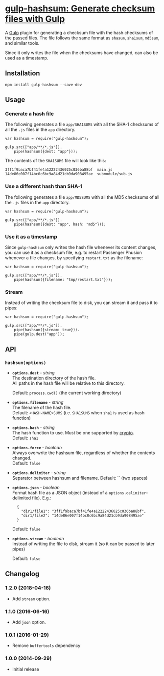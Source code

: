 # [gulp-hashsum: Generate checksum files with Gulp](https://el-tramo.be/gulp-hashsum)

A [Gulp](http://gulpjs.com/) plugin for generating a checksum file with the hash checksums of the
passed files. The file follows the same format as `shasum`, `sha1sum`, `md5sum`, and similar tools.

Since it only writes the file when the checksums have changed, can also be used as a timestamp.

## Installation

    npm install gulp-hashsum --save-dev

## Usage

### Generate a hash file

The following generates a file `app/SHA1SUMS` with all the SHA-1 checksums of all the
`.js` files in the `app` directory.

    var hashsum = require("gulp-hashsum");

    gulp.src(["app/**/*.js"]).
        pipe(hashsum({dest: "app"}));

The contents of the `SHA1SUMS` file will look like this:

    3ff1f9baca7bf41fe4a12222436025c036ba88bf  main.js
    14de86e007f14bc0c6bc9a84d21cb9da908495ae  submodule/sub.js

### Use a different hash than SHA-1

The following generates a file `app/MD5SUMS` with all the MD5 checksums of all the
`.js` files in the `app` directory.

    var hashsum = require("gulp-hashsum");

    gulp.src(["app/**/*.js"]).
        pipe(hashsum({dest: "app", hash: "md5"}));

### Use it as a timestamp

Since `gulp-hashsum` only writes the hash file whenever its content changes, you can
use it as a checksum file, e.g. to restart Passenger Phusion whenever a file changes,
by specifying `restart.txt` as the filename:

    var hashsum = require("gulp-hashsum");

    gulp.src(["app/**/*.js"]).
        pipe(hashsum({filename: "tmp/restart.txt"}));

### Stream

Instead of writing the checksum file to disk, you can stream it and pass it
to pipes:

    var hashsum = require("gulp-hashsum");

    gulp.src(["app/**/*.js"]).
        pipe(hashsum({stream: true})).
        pipe(gulp.dest("app"));

## API

### `hashsum(options)`

* **`options.dest`** - _string_  
   The destination directory of the hash file.  
   All paths in the hash file will be relative to this directory.

  Default: `process.cwd()` (the current working directory)

* **`options.filename`** - _string_  
   The filename of the hash file.  
   Default: `<HASH-NAME>SUMS` (i.e. `SHA1SUMS` when `sha1` is used as hash function)

* **`options.hash`** - _string_  
   The hash function to use. Must be one supported by
  [crypto](https://www.npmjs.org/package/crypto).  
   Default: `sha1`

* **`options.force`** - _boolean_  
   Always overwrite the hashsum file, regardless of whether the contents changed.  
   Default: `false`

* **`options.delimiter`** - _string_  
   Separator between hashsum and filename.
  Default: `` (two spaces)

* **`options.json`** - _boolean_  
   Format hash file as a JSON object (instead of a `options.delimiter`-delimited file).
  E.g.:

        {
          "dir1/file1": "3ff1f9baca7bf41fe4a12222436025c036ba88bf",
          "dir1/file2": "14de86e007f14bc0c6bc9a84d21cb9da908495ae"
        }

  Default: `false`

* **`options.stream`** - _boolean_  
   Instead of writing the file to disk, stream it (so it can be passed to later
  pipes)

  Default: `false`

## Changelog

### 1.2.0 (2018-04-16)

* Add `stream` option.

### 1.1.0 (2016-06-16)

* Add `json` option.

### 1.0.1 (2016-01-29)

* Remove `buffertools` dependency

### 1.0.0 (2014-09-29)

* Initial release
